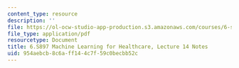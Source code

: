 ```yaml
---
content_type: resource
description: ''
file: https://ol-ocw-studio-app-production.s3.amazonaws.com/courses/6-s897-machine-learning-for-healthcare-spring-2019/954aebcb8c6aff144c7f59c0becbb52c_MIT6_S897S19_lec14note.pdf
file_type: application/pdf
resourcetype: Document
title: 6.S897 Machine Learning for Healthcare, Lecture 14 Notes
uid: 954aebcb-8c6a-ff14-4c7f-59c0becbb52c
---
```

